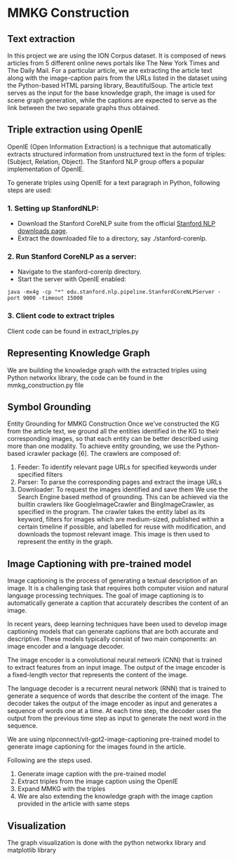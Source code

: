 # MMKG Construction

## Text extraction

In this project we are using the ION Corpus dataset. It is composed of news articles from 5 different online
news portals like The New York Times and The Daily Mail. For a particular article, we are
extracting the article text along with the image-caption pairs from the URLs listed in the dataset
using the Python-based HTML parsing library, BeautifulSoup. The article text serves as the
input for the base knowledge graph, the image is used for scene graph generation, while the
captions are expected to serve as the link between the two separate graphs thus obtained.

## Triple extraction using OpenIE

OpenIE (Open Information Extraction) is a technique that automatically extracts structured information from unstructured text in the form of triples: (Subject, Relation, Object). The Stanford NLP group offers a popular implementation of OpenIE.

To generate triples using OpenIE for a text paragraph in Python, following steps are used:

### 1. Setting up StanfordNLP:
- Download the Stanford CoreNLP suite from the official [Stanford NLP downloads page](https://stanfordnlp.github.io/CoreNLP/download.html).
- Extract the downloaded file to a directory, say ./stanford-corenlp.
### 2. Run Stanford CoreNLP as a server:
- Navigate to the stanford-corenlp directory.
- Start the server with OpenIE enabled:
```
java -mx4g -cp "*" edu.stanford.nlp.pipeline.StanfordCoreNLPServer -port 9000 -timeout 15000
```

### 3. Client code to extract triples
Client code can be found in extract_triples.py


## Representing Knowledge Graph

We are building the knowledge graph with the extracted triples using Python networkx library, the code can be found in the mmkg_construction.py file

## Symbol Grounding

Entity Grounding for MMKG Construction
Once we’ve constructed the KG from the article text, we ground all the entities identified in the
KG to their corresponding images, so that each entity can be better described using more than
one modality. To achieve entity grounding, we use the Python-based icrawler package [6]. The
crawlers are composed of:
1. Feeder: To identify relevant page URLs for specified keywords under specified filters
2. Parser: To parse the corresponding pages and extract the image URLs
3. Downloader: To request the images identified and save them
We use the Search Engine based method of grounding. This can be achieved via the builtin
crawlers like GoogleImageCrawler and BingImageCrawler, as specified in the program. The
crawler takes the entity label as its keyword, filters for images which are medium-sized, published
within a certain timeline if possible, and labelled for reuse with modification, and downloads
the topmost relevant image. This image is then used to represent the entity in the graph.


## Image Captioning with pre-trained model

Image captioning is the process of generating a textual description of an image. It is a challenging task that requires both computer vision and natural language processing techniques. The goal of image captioning is to automatically generate a caption that accurately describes the content of an image.

In recent years, deep learning techniques have been used to develop image captioning models that can generate captions that are both accurate and descriptive. These models typically consist of two main components: an image encoder and a language decoder.

The image encoder is a convolutional neural network (CNN) that is trained to extract features from an input image. The output of the image encoder is a fixed-length vector that represents the content of the image.

The language decoder is a recurrent neural network (RNN) that is trained to generate a sequence of words that describe the content of the image. The decoder takes the output of the image encoder as input and generates a sequence of words one at a time. At each time step, the decoder uses the output from the previous time step as input to generate the next word in the sequence.

We are using nlpconnect/vit-gpt2-image-captioning pre-trained model to generate image captioning for the images found in the article. 

Following are the steps used.

1. Generate image caption with the pre-trained model
2. Extract triples from the image caption using the OpenIE 
3. Expand MMKG with the triples
4. We are also extending the knowledge graph with the image caption provided in the article with same steps

## Visualization

The graph visualization is done with the python networkx library and matplotlib library


